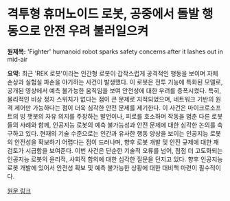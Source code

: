 # 격투형 휴머노이드 로봇, 공중에서 돌발 행동으로 안전 우려 불러일으켜

**원제목:** 'Fighter' humanoid robot sparks safety concerns after it lashes out in mid-air

**요약:** 최근 'REK 로봇'이라는 인간형 로봇이 갑작스럽게 공격적인 행동을 보이며 자체 손상과 실험실 파손을 야기하는 사건이 발생했다.  이 로봇은 전투 기능에 특화된 모델로,  공개된 영상에서 예측 불가능한 움직임을 보여 안전성에 대한 우려를 증폭시켰다. 특히,  물리적인 비상 정지 스위치가 없다는 점이 큰 문제로 지적되었으며,  네트워크 기반의 원격 제어만 가능하다는 점이 더욱 심각한 안전 문제를 제기한다.  이 사건은  마이크로소프트의 빙 챗봇의 자유 의지를 주장하는 발언이나,  피로를 호소하며 작동을 멈춘 다른 로봇들의 사례와 함께,  인공지능 로봇의 예측 불가능성과 안전 문제에 대한 심각한 논의를 촉구하고 있다.  현재의 기술 수준으로는 인간과 유사한 행동 양상을 보이는 인공지능 로봇의 안전성을 확보하기 어렵다는 점이 드러나며,  향후 로봇 개발 및 안전 규제에 대한 재검토가 시급함을 보여준다.  이번 사건은 단순한 기술적 오류를 넘어,  점점 더 고도화되는 인공지능 로봇의 윤리적, 사회적 함의에 대한 심각한 질문을 던지고 있다.  향후 인공지능 로봇 개발에 있어서 안전성 확보 및 예측 불가능한 상황에 대한 대비책 마련이 필수적이다.

[원문 링크](https://supercarblondie.com/humanoid-robot-rek-robot-lashes-out-in-lab/)
